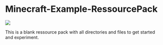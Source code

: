 # Minecraft-Example-RessourcePack

<img src=https://github.com/user-attachments/assets/8444adff-903e-4c99-b3bb-986384e9b360)>


This is a blank ressource pack with all directories and files to get started and experiment.
